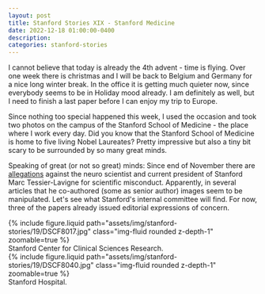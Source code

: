 ```yaml
---
layout: post
title: Stanford Stories XIX - Stanford Medicine
date: 2022-12-18 01:00:00-0400
description:
categories: stanford-stories
---
```


I cannot believe that today is already the 4th advent - time is flying.
Over one week there is christmas and I will be back to Belgium and Germany
for a nice long winter break.
In the office it is getting much quieter now, since everybody seems to be in Holiday
mood already.
I am definitely as well, but I need to finish a last paper before I can
enjoy my trip to Europe.

Since nothing too special happened this week, I used the occasion and
took two photos on the campus of the Stanford School of Medicine -
the place where I work every day.
Did you know that the Stanford School of Medicine is home to five living
Nobel Laureates?
Pretty impressive but also a tiny bit scary to be surrounded by so
many great minds.

Speaking of great (or not so great) minds: Since end of November there
are [allegations](https://stanforddaily.com/2022/12/15/tessier-lavigne-papers-editorial-expressions-of-concern/) against the neuro scientist and current president of Stanford Marc Tessier-Lavigne
for scientific misconduct.
Apparently, in several articles that he co-authored (some as senior author)
images seem to be manipulated.
Let's see what Stanford's internal committee will find.
For now, three of the papers already issued editorial expressions of concern.

<div class="row mt-3">
    <div class="col-sm mt-3 mt-md-0">
        {% include figure.liquid path="assets/img/stanford-stories/19/DSCF8017.jpg" class="img-fluid rounded z-depth-1" zoomable=true %}
    </div>
</div>
<div class="caption">
    Stanford Center for Clinical Sciences Research.
</div>

<div class="row mt-3">
    <div class="col-sm mt-3 mt-md-0">
        {% include figure.liquid path="assets/img/stanford-stories/19/DSCF8040.jpg" class="img-fluid rounded z-depth-1" zoomable=true %}
    </div>
</div>
<div class="caption">
    Stanford Hospital.
</div>
